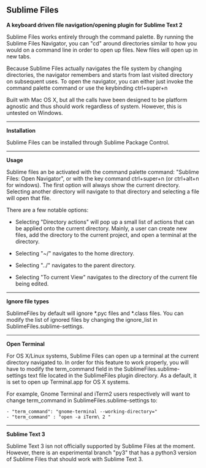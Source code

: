 Sublime Files
-------------

__A keyboard driven file navigation/opening plugin for Sublime Text 2__


Sublime Files works entirely through the command palette. By running the
Sublime Files Navigator, you can "cd" around directories similar to how
you would on a command line in order to open up files. New files will open up in new tabs.


Because Sublime Files actually navigates the file system by changing directories,
the navigator remembers and starts from last visited directory on subsequent uses.
To open the navigator, you can either just invoke the command palette command or
use the keybinding ctrl+super+n 


Built with Mac OS X, but all the calls have been designed to be platform agnostic and thus should work regardless of system. However, this is untested on Windows.

----------

__Installation__

Sublime Files can be installed through Sublime Package Control.

----------

__Usage__

Sublime files an be activated with the command palette command: "Sublime Files: Open Navigator", or with the key command ctrl+super+n (or ctrl+alt+n for windows).
The first option will always show the current directory. Selecting another directory will navigate to that directory and selecting a file will open that file.


There are a few notable options:


- Selecting "Directory actions" will pop up a small list of actions that can be applied onto the current directory. Mainly, a user can create new files, add the directory to the current project, and open a terminal at the directory.

- Selecting "~/" navigates to the home directory.

- Selecting "../" navigates to the parent directory.

- Selecting "To current View" navigates to the directory of the current file being edited.

----------
__Ignore file types__


SublimeFiles by default will ignore \*.pyc files and \*.class files. You can modify the list of ignored files by changing the ignore\_list in SublimeFiles.sublime-settings.


----------

__Open Terminal__


For OS X/Linux systems, Sublime Files can open up a terminal at the current directory navigated to.
In order for this feature to work properly, you will have to modify the term\_command field in the 
SublimeFiles.sublime-settings text file
located in the SublimeFiles plugin directory. As a default, it is set to open up Terminal.app for OS X systems. 

For example, Gnome Terminal and iTerm2 users respectively will want to change term\_command in SublimeFiles.sublime-settings to: 

    - "term_command": "gnome-terminal --working-directory="
    - "term_command" : "open -a iTerm\ 2 "


----------

__Sublime Text 3__

Sublime Text 3 isn not officially supported by Sublime Files at the moment. However, there is an experimental branch "py3" that has a python3 version of Sublime Files that should work with Sublime Text 3.
